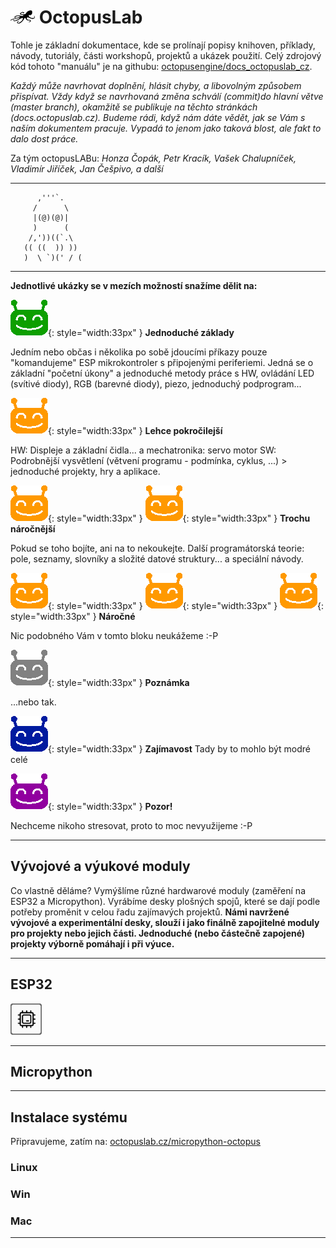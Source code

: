 # ![logo](img/logo_small.png) OctopusLab

Tohle je základní dokumentace, kde se prolínají popisy knihoven, příklady, návody, tutoriály, části workshopů, projektů a ukázek použití.
Celý zdrojový kód tohoto "manuálu" je na githubu: [octopusengine/docs_octopuslab_cz](https://github.com/octopusengine/docs_octopuslab_cz).

*Každý může navrhovat doplnění, hlásit chyby, a libovolným způsobem přispívat. Vždy když se navrhovaná změna schválí (commit)do hlavní větve (master branch), okamžitě se publikuje na těchto stránkách (docs.octopuslab.cz). Budeme rádi, když nám dáte vědět, jak se Vám s naším dokumentem pracuje. Vypadá to jenom jako taková blost, ale fakt to dalo dost práce.*

Za tým octopusLABu: *Honza Čopák, Petr Kracík, Vašek Chalupníček, Vladimír Jiříček, Jan Češpivo, a další*

---

```
      ,'''`.
     /      \
     |(@)(@)|
     )      (
    /,'))((`.\
   (( ((  )) ))
   )  \ `)(' / (
```

---
**Jednotlivé ukázky se v mezích možností snažíme dělit na:**

![ufo-gr](img/ufo-gre.gif){: style="width:33px" } 
**Jednoduché základy**

Jedním nebo občas i několika po sobě jdoucími příkazy pouze "komandujeme" ESP mikrokontroler s připojenými periferiemi. Jedná se o základní  "početní úkony" a jednoduché metody práce s HW, ovládání LED (svítivé diody), RGB (barevné diody), piezo, jednoduchý podprogram... 


![ufo-gr](img/ufo-ora.gif){: style="width:33px" } 
**Lehce pokročilejší**

HW: Displeje a základní čidla... a mechatronika: servo motor 
SW: Podrobnější vysvětlení  (větvení programu - podmínka, cyklus, ...) > jednoduché projekty, hry a aplikace.


![ufo-gr](img/ufo-ora.gif){: style="width:33px" } ![ufo-gr](img/ufo-ora.gif){: style="width:33px" } 
**Trochu náročnější**

Pokud se toho bojíte, ani na to nekoukejte. Další programátorská teorie: pole, seznamy, slovníky a složité datové struktury... a speciální návody.


![ufo-gr](img/ufo-ora.gif){: style="width:33px" } ![ufo-gr](img/ufo-ora.gif){: style="width:33px" } ![ufo-gr](img/ufo-ora.gif){: style="width:33px" }
**Náročné**


Nic podobného Vám v tomto bloku neukážeme :-P


![ufo-gr](img/ufo-sil.gif){: style="width:33px" }
**Poznámka**

...nebo tak.


![ufo-gr](img/ufo-blu.gif){: style="width:33px" }
**Zajímavost** 
Tady by to mohlo být modré celé


![ufo-gr](img/ufo-vio.gif){: style="width:33px" }
**Pozor!**

Nechceme nikoho stresovat, proto to moc nevyužijeme :-P


---
## Vývojové a výukové moduly

Co vlastně děláme? Vymýšlíme různé hardwarové moduly (zaměření na ESP32 a Micropython). Vyrábíme desky plošných spojů, které se dají podle potřeby proměnit v celou řadu zajímavých projektů.
**Námi navržené vývojové a experimentální desky, slouží i jako finálně zapojitelné moduly pro projekty nebo jejich části. Jednoduché (nebo částečně zapojené) projekty výborně pomáhají i při výuce.**

---
## ESP32



![hwsoc](img/hwsoc.png)

---
## Micropython

---
## Instalace systému

Připravujeme, zatím na: [octopuslab.cz/micropython-octopus](https://www.octopuslab.cz/micropython-octopus/)

### Linux
### Win
### Mac

---
